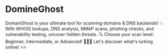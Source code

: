 # DomineGhost
DomainGhost is your ultimate tool for scanning domains &amp; DNS backends! 💥 With WHOIS lookups, DNS analysis, NMAP scans, phishing checks, and vulnerability testing, uncover hidden threats. 🔍 Choose your scan level: Beginner, Intermediate, or Advanced! 🕵️‍♂️💀 Let's discover what's lurking online! ⚡🔥
